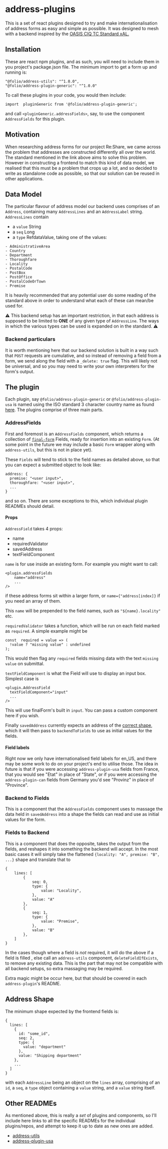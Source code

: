 


# address-plugins

This is a set of react plugins designed to try and make internationalisation of address forms as easy and simple as possible. It was designed to mesh with a backend inspired by the [OASIS CIQ TC Standard xAL.](https://www.immagic.com/eLibrary/ARCHIVES/TECH/OASIS/XAL_V2.PDF)

## Installation
These are react npm plugins, and as such, you will need to include them in you project's package.json file.
The minimum import to get a form up and running is:
```
"@folio/address-utils": "^1.0.0",
"@folio/address-plugin-generic": "^1.0.0"
```

To call these plugins in your code, you would then include:

```
import  pluginGeneric from '@folio/address-plugin-generic';
```

and call `<pluginGeneric.addressFields>`, say, to use the component `AddressFields` for this plugin.

## Motivation
When researching address forms for our project Re:Share, we came across the problem that addresses are constructed differently all over the world. The standard mentioned in the link above aims to solve this problem. However in constructing a frontend to match this kind of data model, we realised that this must be a problem that crops up a lot, and so decided to write as standalone code as possible, so that our solution can be reused in other applications.

## Data Model
The particular flavour of address model our backend uses comprises of an `Address`, containing many `AddressLines` and an `AddressLabel` string.
`AddressLines` contain
 - a `value` String
 - a `seq` Long
 - a `type` RefdataValue, taking one of the values:
```
- AdministrativeArea
- Country
- Department
- Thoroughfare
- Locality
- PostalCode
- PostBox
- PostOffice
- PostalCodeOrTown
- Premise
```
It is heavily recommended that any potential user do some reading of the standard above in order to understand what each of these can mean/be used for.

:warning: This backend setup has an important restriction, in that each address is supposed to be limited to **ONE** of any given type of `AddressLine`. The ways in which the various types can be used is expanded on in the standard. :warning:

### Backend particulars
It is worth mentioning here that our backend solution is built in a way such that `POST` requests are cumulative, and so instead of removing a field from a form, we send along the field with a `_delete: true` flag. This will likely not be universal, and so you may need to write your own interpreters for the form's output.

## The plugin
Each plugin, say `@folio/address-plugin-generic` or `@folio/address-plugin-usa` is named using the ISO standard 3 character country name as found [here](https://www.iban.com/country-codes).
The plugins comprise of three main parts. 

### AddressFields
First and foremost is an `AddressFields` component, which returns a collection of [`final-form`](https://final-form.org/docs/final-form/getting-started) Fields, ready for insertion into an existing `Form`. (At some point in the future we may include a basic `Form` wrapper along with `address-utils`, but this is not in place yet).

These `Fields` will tend to stick to the field names as detailed above, so that you can expect a submitted object to look like:
```
address: {
  premise: "<user input>",
  thoroughfare: "<user input>",
  ...
}
```
and so on. There are some exceptions to this, which individual plugin READMEs should detail.

#### Props
`AddressField` takes 4 props:
- name
- requiredValidator
- savedAddress
- textFieldComponent

`name` is for use inside an existing form. For example you might want to call:

```
<plugin.addressFields
	name="address"
	...
/>
```
if these address forms sit within a larger form, or `name={"address[index]}` if you need an array of them.

This `name` will be prepended to the field names, such as `"${name}.locality"` etc.


`requiredValidator` takes a function, which will be run on each field marked as `required`. A simple example might be

```
const  required = value => (
  !value ? "missing value" : undefined
);
```
This would then flag any `required` fields missing data with the text `missing value` on submittal.

`textFieldComponent` is what the Field will use to display an input box. Simplest case is 
```
<plugin.AddressField
  textFieldComponent="input"
  ...
/>
```
This will use finalForm's built in `input`. You can pass a custom component here if you wish.

Finally `savedAddress` currently expects an address of the [correct shape](#address-shape), which it will then pass to `backendToFields` to use as initial values for the fields.

#### Field labels
Right now we only have internationalised field labels for en_US, and there may be some work to do on your project's end to utilise those. The idea in future is that if you were accessing `address-plugin-usa` fields from France, that you would see "Etat" in place of "State", or if you were accessing the `address-plugin-can` fields from 
Germany you'd see "Provinz" in place of "Province".

### Backend to Fields
This is a component that the `AddressFields` component uses to massage the data held in `savedAddress` into a shape the fields can read and use as initial values for the form.

### Fields to Backend
This is a component that does the opposite, takes the output from the fields, and reshapes it into something the backend will accept. In the most basic cases it will simply take the flattened `{locality: "A", premise: "B", ...}` shape and translate that to
```
{
	lines: [
		{
			seq: 0,
			type: {
				value: "Locality",
			},
			value: "A"
		},
		{
			seq: 1,
			type: {
				value: "Premise",
			},
			value: "B"
		},
	]
}
```
In the cases though where a field is _not_ required, it will do the above if a field is filled , else call an `address-utils` component, `deleteFieldIfExists`, to remove any existing data. This is the part that may not be compatible with all backend setups, so extra massaging may be required.

Extra magic might be occur here, but that should be covered in each `address-plugin`'s README.

## Address Shape

The minimum shape expected by the frontend fields is:

```
{
  lines: [
    {
      id: "some_id",
      seq: 2,
      type: {
        value: "department"
      },
      value: "Shipping department"
    },
    ...
  ]
}
```
with each `AddressLine` being an object on the `lines` array, comprising of an `id`, a `seq`, a `type` object containing a `value` string, and a `value` string itself.

## Other READMEs
As mentioned above, this is really a _set_ of plugins and components, so I'll include here links to all the specific READMEs for the individual plugins/repos, and attempt to keep it up to date as new ones are added.

 - [address-utils](https://github.com/openlibraryenvironment/address-utils/blob/master/README.md)
 - [address-plugin-usa](https://github.com/openlibraryenvironment/address-plugin-usa/blob/master/README.md)

